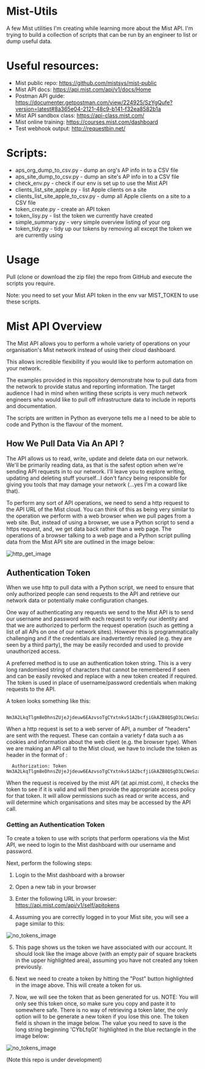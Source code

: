 # Mist-Utils

A few Mist utilities I'm creating while learning more about the Mist API. I'm trying to build a collection of scripts that can be run by an engineer to list or dump useful data.


# Useful resources:

* Mist public repo: https://github.com/mistsys/mist-public
* Mist API docs: https://api.mist.com/api/v1/docs/Home
* Postman API guide: https://documenter.getpostman.com/view/224925/SzYgQufe?version=latest#8a365e04-2121-48c9-b141-f32ea8582b1a
* Mist API sandbox class: https://api-class.mist.com/
* Mist online training: https://courses.mist.com/dashboard
* Test webhook output: http://requestbin.net/

# Scripts:

* aps_org_dump_to_csv.py - dump an org's AP info in to a CSV file
* aps_site_dump_to_csv.py - dump an site's AP info in to a CSV file
* check_env.py - check if our env is set up to use the Mist API
* clients_list_site_apple.py - list Apple clients on a site
* clients_list_site_apple_to_csv.py - dump all Apple clients on a site to a CSV file
* token_create.py - create an API token
* token_lisy.py - list the token we currently have created
* simple_summary.py - very simple overview listing of your org
* token_tidy.py - tidy up our tokens by removing all except the token we are currently using

# Usage

Pull (clone or download the zip file) the repo from GitHub and execute the scripts you require.

Note: you need to set your Mist API token in the env var MIST_TOKEN to use these scripts.

# Mist API Overview

The Mist API allows you to perform a whole variety of operations on your organisation's Mist network instead of using their cloud dashboard.

This allows incredible flexibility if you would like to perform automation on your network.

The examples provided in this repository demonstrate how to pull data from the network to provide status and reporting information. The target audience I had in mind when writing these scripts is very much network engineers who would like to pull off infrastructure data to include in reports and documentation.

The scripts are written in Python as everyone tells me a I need to be able to code and Python is the flavour of the moment.

## How We Pull Data Via An API ?

The API allows us to read, write, update and delete data on our network. We'll be primarily reading data, as that is the safest option when we're sending API requests in to our network. I'll leave you to explore writing, updating and deleting stuff yourself...I don't fancy being responsible for giving you tools that may damage your network (...yes I'm a coward like that).

To perform any sort of API operations, we need to send a http request to the API URL of the Mist cloud. You can think of this as being very similar to the operation we perform with a web browser when we pull pages from a web site. But, instead of using a browser, we use a Python script to send a https request, and, we get data back rather than a web page. The operations of a browser talking to a web page and a Python script pulling data from the Mist API site are outlined in the image below:

![http_get_image](images/http_get.png)

## Authentication Token

When we use http to pull data with a Python script, we need to ensure that only authorized people can send requests to the API and retrieve our network data or potentially make configuration changes.

One way of authenticating any requests we send to the Mist API is to send our username and password with each request to verify our identity and that we are authorized to perform the request operation (such as getting a list of all APs on one of our network sites). However this is programmatically challenging and if the credentials are inadvertently revealed (e.g. they are seen by a third party), the may be easily recorded and used to provide unauthorized access. 

A preferred method is to use an authentication token string. This is a very long randomised string of characters that cannot be remembered if seen and can be easily revoked and replace with a new token created if required. The token is used in place of username/password credentials when making requests to the API.

A token looks something like this:

```
    Nm3A2LkqTlgm8eDhnsZUjeJjdeuw6EAzvsoTgCYxtnkv51A2bcfjiGkAZB8QSgD3LCWeSzaHyeeyLFjouG6Ek7YroOcW1h
```

When a http request is set to a web server of API, a number of "headers" are sent with the request. These can contain a variety f data such a as cookies and information about the web client (e.g. the browser type). When we are making an API call to the Mist cloud, we have to include the token as header in the format of :

```
  Authorization: Token Nm3A2LkqTlgm8eDhnsZUjeJjdeuw6EAzvsoTgCYxtnkv51A2bcfjiGkAZB8QSgD3LCWeSzaHyeeyLFjouG6Ek7YroOcW1h
```

When the request is received by the mist API (at api.mist.com), it checks the token to see if it is valid and will then provide the appropriate access policy for that token. It will allow permissions such as read or write access, and will determine which organisations and sites may be accessed by the API call.

### Getting an Authentication Token

To create a token to use with scripts that perform operations via the Mist API, we need to login to the Mist dashboard with our username and password.  

Next, perform the following steps:

1. Login to the Mist dashboard with a browser

2. Open a new tab in your browser

3. Enter the following URL in your browser: https://api.mist.com/api/v1/self/apitokens

4. Assuming you are correctly logged in to your Mist site, you will see a page similar to this:

![no_tokens_image](images/no_tokens.png)

5. This page shows us the token we have associated with our account. It should look like the image above (with an empty pair of square brackets in the upper highlighted area), assuming you have not created any token previously.

6. Next we need to create a token by hitting the "Post" button highlighted in the image above. This will create a token for us.

7. Now, we will see the token that as been generated for us. NOTE: You will only see this token once, so make sure you copy and paste it to somewhere safe. There is no way of retrieving a token later, the only option will to be generate a new token if you lose this one. The token field is shown in the image below. The value you need to save is the long string beginning 'CYbLfqGt' highlighted in the blue rectangle in the image below:

![no_tokens_image](images/no_tokens.png)



(Note this repo is under development)
